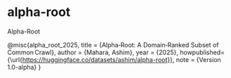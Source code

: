 # alpha-root
Alpha-Root

@misc{alpha_root_2025,
  title       = {Alpha‑Root: A Domain‑Ranked Subset of Common Crawl},
  author      = {Mahara, Ashim},
  year        = {2025},
  howpublished= {\url{https://huggingface.co/datasets/ashim/alpha-root}},
  note        = {Version 1.0-alpha}
}
